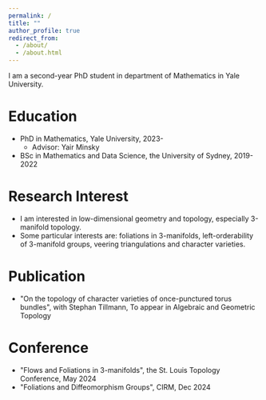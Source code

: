 ```yaml
---
permalink: /
title: ""
author_profile: true
redirect_from: 
  - /about/
  - /about.html
---
```




I am a second-year PhD student in department of Mathematics in Yale University.

Education
======

- PhD in Mathematics, Yale University, 2023-
  - Advisor: Yair Minsky
- BSc in Mathematics and Data Science, the University of Sydney, 2019-2022

Research Interest
======
- I am interested in low-dimensional geometry and topology, especially 3-manifold topology.
- Some particular interests are: foliations in 3-manifolds, left-orderability of 3-manifold groups, veering triangulations and character varieties.

Publication
======
- "On the topology of character varieties of once-punctured torus bundles", with Stephan Tillmann, To appear in Algebraic and Geometric Topology

Conference
======
- "Flows and Foliations in 3-manifolds", the St. Louis Topology Conference, May 2024
- "Foliations and Diffeomorphism Groups", CIRM, Dec 2024
